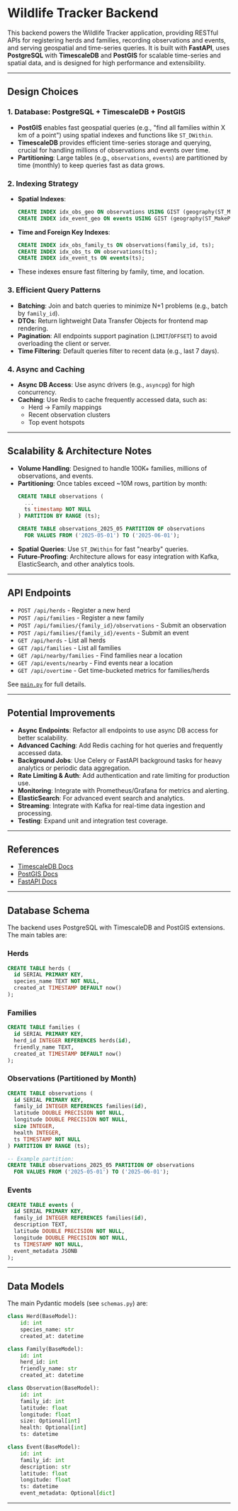 # Wildlife Tracker Backend

This backend powers the Wildlife Tracker application, providing RESTful APIs for registering herds and families, recording observations and events, and serving geospatial and time-series queries. It is built with **FastAPI**, uses **PostgreSQL** with **TimescaleDB** and **PostGIS** for scalable time-series and spatial data, and is designed for high performance and extensibility.

---

## Design Choices

### 1. **Database: PostgreSQL + TimescaleDB + PostGIS**
- **PostGIS** enables fast geospatial queries (e.g., "find all families within X km of a point") using spatial indexes and functions like `ST_DWithin`.
- **TimescaleDB** provides efficient time-series storage and querying, crucial for handling millions of observations and events over time.
- **Partitioning**: Large tables (e.g., `observations`, `events`) are partitioned by time (monthly) to keep queries fast as data grows.

### 2. **Indexing Strategy**
- **Spatial Indexes**:  
  ```sql
  CREATE INDEX idx_obs_geo ON observations USING GIST (geography(ST_MakePoint(longitude, latitude)));
  CREATE INDEX idx_event_geo ON events USING GIST (geography(ST_MakePoint(longitude, latitude)));
  ```
- **Time and Foreign Key Indexes**:  
  ```sql
  CREATE INDEX idx_obs_family_ts ON observations(family_id, ts);
  CREATE INDEX idx_obs_ts ON observations(ts);
  CREATE INDEX idx_event_ts ON events(ts);
  ```
- These indexes ensure fast filtering by family, time, and location.

### 3. **Efficient Query Patterns**
- **Batching**: Join and batch queries to minimize N+1 problems (e.g., batch by `family_id`).
- **DTOs**: Return lightweight Data Transfer Objects for frontend map rendering.
- **Pagination**: All endpoints support pagination (`LIMIT`/`OFFSET`) to avoid overloading the client or server.
- **Time Filtering**: Default queries filter to recent data (e.g., last 7 days).

### 4. **Async and Caching**
- **Async DB Access**: Use async drivers (e.g., `asyncpg`) for high concurrency.
- **Caching**: Use Redis to cache frequently accessed data, such as:
  - Herd → Family mappings
  - Recent observation clusters
  - Top event hotspots

---

## Scalability & Architecture Notes

- **Volume Handling**: Designed to handle 100K+ families, millions of observations, and events.
- **Partitioning**: Once tables exceed ~10M rows, partition by month:
  ```sql
  CREATE TABLE observations (
    ...
    ts timestamp NOT NULL
  ) PARTITION BY RANGE (ts);

  CREATE TABLE observations_2025_05 PARTITION OF observations
    FOR VALUES FROM ('2025-05-01') TO ('2025-06-01');
  ```
- **Spatial Queries**: Use `ST_DWithin` for fast "nearby" queries.
- **Future-Proofing**: Architecture allows for easy integration with Kafka, ElasticSearch, and other analytics tools.

---

## API Endpoints

- `POST /api/herds` - Register a new herd
- `POST /api/families` - Register a new family
- `POST /api/families/{family_id}/observations` - Submit an observation
- `POST /api/families/{family_id}/events` - Submit an event
- `GET /api/herds` - List all herds
- `GET /api/families` - List all families
- `GET /api/nearby/families` - Find families near a location
- `GET /api/events/nearby` - Find events near a location
- `GET /api/overtime` - Get time-bucketed metrics for families/herds

See [`main.py`](main.py) for full details.

---

## Potential Improvements

- **Async Endpoints**: Refactor all endpoints to use async DB access for better scalability.
- **Advanced Caching**: Add Redis caching for hot queries and frequently accessed data.
- **Background Jobs**: Use Celery or FastAPI background tasks for heavy analytics or periodic data aggregation.
- **Rate Limiting & Auth**: Add authentication and rate limiting for production use.
- **Monitoring**: Integrate with Prometheus/Grafana for metrics and alerting.
- **ElasticSearch**: For advanced event search and analytics.
- **Streaming**: Integrate with Kafka for real-time data ingestion and processing.
- **Testing**: Expand unit and integration test coverage.

---

## References

- [TimescaleDB Docs](https://docs.timescale.com/)
- [PostGIS Docs](https://postgis.net/documentation/)
- [FastAPI Docs](https://fastapi.tiangolo.com/)

---

## Database Schema

The backend uses PostgreSQL with TimescaleDB and PostGIS extensions. The main tables are:

### Herds

```sql
CREATE TABLE herds (
  id SERIAL PRIMARY KEY,
  species_name TEXT NOT NULL,
  created_at TIMESTAMP DEFAULT now()
);
```

### Families

```sql
CREATE TABLE families (
  id SERIAL PRIMARY KEY,
  herd_id INTEGER REFERENCES herds(id),
  friendly_name TEXT,
  created_at TIMESTAMP DEFAULT now()
);
```

### Observations (Partitioned by Month)

```sql
CREATE TABLE observations (
  id SERIAL PRIMARY KEY,
  family_id INTEGER REFERENCES families(id),
  latitude DOUBLE PRECISION NOT NULL,
  longitude DOUBLE PRECISION NOT NULL,
  size INTEGER,
  health INTEGER,
  ts TIMESTAMP NOT NULL
) PARTITION BY RANGE (ts);

-- Example partition:
CREATE TABLE observations_2025_05 PARTITION OF observations
  FOR VALUES FROM ('2025-05-01') TO ('2025-06-01');
```

### Events

```sql
CREATE TABLE events (
  id SERIAL PRIMARY KEY,
  family_id INTEGER REFERENCES families(id),
  description TEXT,
  latitude DOUBLE PRECISION NOT NULL,
  longitude DOUBLE PRECISION NOT NULL,
  ts TIMESTAMP NOT NULL,
  event_metadata JSONB
);
```

---

## Data Models

The main Pydantic models (see `schemas.py`) are:

```python
class Herd(BaseModel):
    id: int
    species_name: str
    created_at: datetime

class Family(BaseModel):
    id: int
    herd_id: int
    friendly_name: str
    created_at: datetime

class Observation(BaseModel):
    id: int
    family_id: int
    latitude: float
    longitude: float
    size: Optional[int]
    health: Optional[int]
    ts: datetime

class Event(BaseModel):
    id: int
    family_id: int
    description: str
    latitude: float
    longitude: float
    ts: datetime
    event_metadata: Optional[dict]
```

---